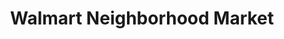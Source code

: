---
title: "Walmart Neighborhood Market"
url: /gainesville/walmart-neighborhood-market-browns-bridge-road/
shop: Supermarkt
---